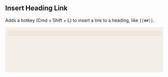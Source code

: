 ## Insert Heading Link

Adds a hotkey (Cmd + Shift + L) to insert a link to a heading, like `[[##]]`.

![Example](https://github.com/Signynt/insert-heading-link/blob/master/resources/gifs/insert-heading-link-example.gif)
